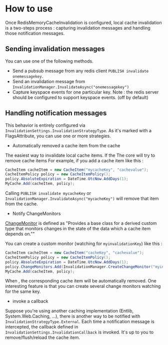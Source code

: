 How to use
=

Once RedisMemoryCacheInvalidation is configured, local cache invalidation is a two-steps process : capturing invalidation messages and handling those notification messages.

Sending invalidation messages
---

You can use one of the following methods.

- Send a pubsub message from any redis client `PUBLISH invalidate onemessagekey`.
- Send an invalidation message from `InvalidationManager.InvalidateAsync("onemessagekey")`
- Capture keyspace events for one particular key. Note : the redis server should be configured to support keyspace events. (off by default)

Handling notification messages
---

This behavior is entirely configured via `InvalidationSettings.InvalidationStrategyType`. As it's marked with a FlagsAttribute, you can use one or more strategies.

- Automatically removed a cache item from the cache

The easiest way to invalidate local cache items. If the  The core will try to remove cache items
For example, if you add a cache item like this :

```csharp
CacheItem cacheItem = new CacheItem("mycacheKey", "cachevalue");
CacheItemPolicy policy = new CacheItemPolicy();
policy.AbsoluteExpiration = DateTime.UtcNow.AddDays(1);
MyCache.Add(cacheItem, policy);
```

Calling  `PUBLISH invalidate mycacheKey` or `InvalidationManager.InvalidateAsync("mycacheKey")` will remove that item from the cache.

- Notify ChangeMonitors

[ChangeMonitor](http://msdn.microsoft.com/en-us/library/system.runtime.caching.changemonitor(v=vs.110).aspx) is defined as "Provides a base class for a derived custom type that monitors changes in the state of the data which a cache item depends on.""

You can create a custom monitor (watching for `myinvalidationKey`) like this :

```csharp
CacheItem cacheItem = new CacheItem("cacheKey", "cachevalue");
CacheItemPolicy policy = new CacheItemPolicy();
policy.AbsoluteExpiration = DateTime.UtcNow.AddDays(1);
policy.ChangeMonitors.Add(InvalidationManager.CreateChangeMonitor("myinvalidationKey"));
MyCache.Add(cacheItem, policy);
```

When , the corresponding cache item will be automatically removed.
One interesting feature is that you can create several change monitors watching for the same key.

- invoke a callback

Suppose you're using another caching implementation (Entlib, System.Web.Caching, ...), there is another way to be notified with `InvalidationStrategyType.External`.
Each time a notification message is intercepted, the callback defined in `InvalidationSettings.InvalidationCallback` is invoked.
It's up to you to remove/flush/reload the cache item.
